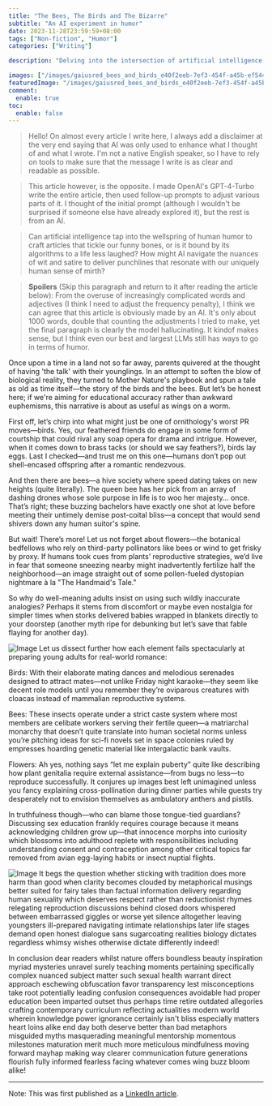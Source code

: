 ```yaml
---
title: "The Bees, The Birds and The Bizarre"
subtitle: "An AI experiment in humor"
date: 2023-11-28T23:59:59+08:00
tags: ["Non-fiction", "Humor"]
categories: ["Writing"]

description: "Delving into the intersection of artificial intelligence and humor, I made OpenAI's GPT-4-Turbo reinvent a classic narrative. My article takes a light-hearted look at traditional sex education metaphors through an AI lens. Discover with me how AI might reshape our storytelling traditions with a dash of wit."

images: ["/images/gaiusred_bees_and_birds_e40f2eeb-7ef3-454f-a45b-ef544cd72fec.png"]
featuredImage: "/images/gaiusred_bees_and_birds_e40f2eeb-7ef3-454f-a45b-ef544cd72fec.png"
comment:
  enable: true
toc:
  enable: false
---
```

<!--more-->


> Hello! On almost every article I write here, I always add a disclaimer at the very end saying that AI was only used to enhance what I thought of and what I wrote. I'm not a native English speaker, so I have to rely on tools to make sure that the message I write is as clear and readable as possible.

> This article however, is the opposite. I made OpenAI's GPT-4-Turbo write the entire article, then used follow-up prompts to adjust various parts of it. I thought of the initial prompt (although I wouldn't be surprised if someone else have already explored it), but the rest is from an AI.

> Can artificial intelligence tap into the wellspring of human humor to craft articles that tickle our funny bones, or is it bound by its algorithms to a life less laughed? How might AI navigate the nuances of wit and satire to deliver punchlines that resonate with our uniquely human sense of mirth?

> **Spoilers** (Skip this paragraph and return to it after reading the article below): From the overuse of increasingly complicated words and adjectives (I think I need to adjust the frequency penalty), I think we can agree that this article is obviously made by an AI. It's only about 1000 words, double that counting the adjustments I tried to make, yet the final paragraph is clearly the model hallucinating. It kindof makes sense, but I think even our best and largest LLMs still has ways to go in terms of humor.

Once upon a time in a land not so far away, parents quivered at the thought of having 'the talk' with their younglings. In an attempt to soften the blow of biological reality, they turned to Mother Nature's playbook and spun a tale as old as time itself—the story of the birds and the bees. But let’s be honest here; if we're aiming for educational accuracy rather than awkward euphemisms, this narrative is about as useful as wings on a worm.

First off, let’s chirp into what might just be one of ornithology's worst PR moves—birds. Yes, our feathered friends do engage in some form of courtship that could rival any soap opera for drama and intrigue. However, when it comes down to brass tacks (or should we say feathers?), birds lay eggs. Last I checked—and trust me on this one—humans don’t pop out shell-encased offspring after a romantic rendezvous.

And then there are bees—a hive society where speed dating takes on new heights (quite literally). The queen bee has her pick from an array of dashing drones whose sole purpose in life is to woo her majesty... once. That’s right; these buzzing bachelors have exactly one shot at love before meeting their untimely demise post-coital bliss—a concept that would send shivers down any human suitor's spine.

But wait! There’s more! Let us not forget about flowers—the botanical bedfellows who rely on third-party pollinators like bees or wind to get frisky by proxy. If humans took cues from plants’ reproductive strategies, we’d live in fear that someone sneezing nearby might inadvertently fertilize half the neighborhood—an image straight out of some pollen-fueled dystopian nightmare à la "The Handmaid's Tale."

So why do well-meaning adults insist on using such wildly inaccurate analogies? Perhaps it stems from discomfort or maybe even nostalgia for simpler times when storks delivered babies wrapped in blankets directly to your doorstep (another myth ripe for debunking but let’s save that fable flaying for another day).

![Image](/images/gaiusred_The_Birds_and_Bees_in_a_Manga_Style_fd292411-5f7a-4d4f-a7fc-b17510ed806a.png)
Let us dissect further how each element fails spectacularly at preparing young adults for real-world romance:

Birds: With their elaborate mating dances and melodious serenades designed to attract mates—not unlike Friday night karaoke—they seem like decent role models until you remember they’re oviparous creatures with cloacas instead of mammalian reproductive systems.

Bees: These insects operate under a strict caste system where most members are celibate workers serving their fertile queen—a matriarchal monarchy that doesn’t quite translate into human societal norms unless you’re pitching ideas for sci-fi novels set in space colonies ruled by empresses hoarding genetic material like intergalactic bank vaults.

Flowers: Ah yes, nothing says “let me explain puberty” quite like describing how plant genitalia require external assistance—from bugs no less—to reproduce successfully. It conjures up images best left unimagined unless you fancy explaining cross-pollination during dinner parties while guests try desperately not to envision themselves as ambulatory anthers and pistils.

In truthfulness though—who can blame those tongue-tied guardians? Discussing sex education frankly requires courage because it means acknowledging children grow up—that innocence morphs into curiosity which blossoms into adulthood replete with responsibilities including understanding consent and contraception among other critical topics far removed from avian egg-laying habits or insect nuptial flights.

![Image](/images/gaiusred_The_Birds_The_Bees_and_The_Bizarre_b29cb2bb-2c77-4b66-89dc-5611e7eefea6.png)
It begs the question whether sticking with tradition does more harm than good when clarity becomes clouded by metaphorical musings better suited for fairy tales than factual information delivery regarding human sexuality which deserves respect rather than reductionist rhymes relegating reproduction discussions behind closed doors whispered between embarrassed giggles or worse yet silence altogether leaving youngsters ill-prepared navigating intimate relationships later life stages demand open honest dialogue sans sugarcoating realities biology dictates regardless whimsy wishes otherwise dictate differently indeed!

In conclusion dear readers whilst nature offers boundless beauty inspiration myriad mysteries unravel surely teaching moments pertaining specifically complex nuanced subject matter such sexual health warrant direct approach eschewing obfuscation favor transparency lest misconceptions take root potentially leading confusion consequences avoidable had proper education been imparted outset thus perhaps time retire outdated allegories crafting contemporary curriculum reflecting actualities modern world wherein knowledge power ignorance certainly isn't bliss especially matters heart loins alike end day both deserve better than bad metaphors misguided myths masquerading meaningful mentorship momentous milestones maturation merit much more meticulous mindfulness moving forward mayhap making way clearer communication future generations flourish fully informed fearless facing whatever comes wing buzz bloom alike!

----
Note: This was first published as a [LinkedIn article](https://www.linkedin.com/pulse/ai-experiment-humor-bees-birds-bizarre-erik-gaius-capistrano-e3plc/?trackingId=2jY7Ry5nSpeo3WX47rtQww%3D%3D).